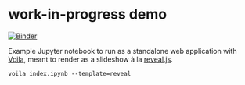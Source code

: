 # work-in-progress demo

[![Binder](https://mybinder.org/badge.svg)](https://mybinder.org/v2/gh/mkcor/voila-reveal-example/master)

Example Jupyter notebook to run as a standalone web application with
[Voila](https://github.com/QuantStack/voila), meant to render as a slideshow à
la [reveal.js](https://github.com/hakimel/reveal.js).

    voila index.ipynb --template=reveal
